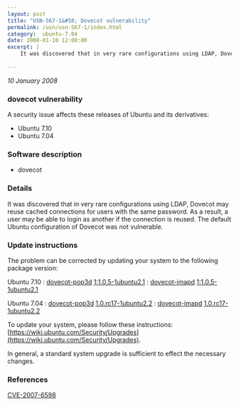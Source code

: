 ```yaml
---
layout: post
title: "USN-567-1&#58; Dovecot vulnerability"
permalink: /usn/usn-567-1/index.html
category:  ubuntu-7.04
date: 2008-01-10 12:00:00
excerpt: |
    It was discovered that in very rare configurations using LDAP, Dovecot may reuse cached connections for users with the same password.  As a result, a user may be able to login as another if the connection is reused. The default Ubuntu configuration of Dovecot was not vulnerable. 
    
--- 
```

 
 

*10 January 2008*

### dovecot vulnerability

A security issue affects these releases of Ubuntu and its derivatives:

* Ubuntu 7.10
* Ubuntu 7.04

### Software description

* dovecot 

### Details

It was discovered that in very rare configurations using LDAP, Dovecot may reuse cached connections for users with the same password. As a result, a user may be able to login as another if the connection is reused. The default Ubuntu configuration of Dovecot was not vulnerable. 

### Update instructions

The problem can be corrected by updating your system to the following package version:

Ubuntu 7.10
 : [dovecot-pop3d](https://launchpad.net/ubuntu/+source/dovecot) <span> [1:1.0.5-1ubuntu2.1](https://launchpad.net/ubuntu/+source/dovecot/1:1.0.5-1ubuntu2.1) </span> 
 : [dovecot-imapd](https://launchpad.net/ubuntu/+source/dovecot) <span> [1:1.0.5-1ubuntu2.1](https://launchpad.net/ubuntu/+source/dovecot/1:1.0.5-1ubuntu2.1) </span> 

Ubuntu 7.04
 : [dovecot-pop3d](https://launchpad.net/ubuntu/+source/dovecot) <span> [1.0.rc17-1ubuntu2.2](https://launchpad.net/ubuntu/+source/dovecot/1.0.rc17-1ubuntu2.2) </span> 
 : [dovecot-imapd](https://launchpad.net/ubuntu/+source/dovecot) <span> [1.0.rc17-1ubuntu2.2](https://launchpad.net/ubuntu/+source/dovecot/1.0.rc17-1ubuntu2.2) </span> 

To update your system, please follow these instructions: [https://wiki.ubuntu.com/Security/Upgrades](https://wiki.ubuntu.com/Security/Upgrades).

In general, a standard system upgrade is sufficient to effect the necessary changes. 

### References

 
 [CVE-2007-6598](http://people.ubuntu.com/~ubuntu-security/cve/CVE-2007-6598)
 

